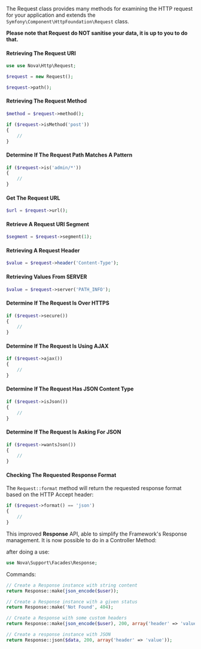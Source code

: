 The Request class provides many methods for examining the HTTP request for your application and extends the `Symfony\Component\HttpFoundation\Request` class.

**Please note that Request do NOT sanitise your data, it is up to you to do that.**

#### Retrieving The Request URI

```php
use use Nova\Http\Request;

$request = new Request();

$request->path();
```

#### Retrieving The Request Method

```php
$method = $request->method();

if ($request->isMethod('post'))
{
    //
}
```

#### Determine If The Request Path Matches A Pattern

```php
if ($request->is('admin/*'))
{
    //
}
```

#### Get The Request URL
```php
$url = $request->url();
```

#### Retrieve A Request URI Segment
```php
$segment = $request->segment(1);
```

#### Retrieving A Request Header
```php
$value = $request->header('Content-Type');
```

#### Retrieving Values From SERVER

```php
$value = $request->server('PATH_INFO');
```

#### Determine If The Request Is Over HTTPS
```php
if ($request->secure())
{
    //
}
```

#### Determine If The Request Is Using AJAX
```php
if ($request->ajax())
{
    //
}
```

#### Determine If The Request Has JSON Content Type
```php
if ($request->isJson())
{
    //
}
```

#### Determine If The Request Is Asking For JSON
```php
if ($request->wantsJson())
{
    //
}
```

#### Checking The Requested Response Format

The `Request::format` method will return the requested response format based on the HTTP Accept header:

```php
if ($request->format() == 'json')
{
    //
}
```

This improved **Response** API, able to simplify the Framework's Response management. It is now possible to do in a Controller Method:

after doing a use:

```php
use Nova\Support\Facades\Response;
```

Commands:

```php
// Create a Response instance with string content
return Response::make(json_encode($user));

// Create a Response instance with a given status
return Response::make('Not Found', 404);

// Create a Response with some custom headers
return Response::make(json_encode($user), 200, array('header' => 'value'));

// Create a response instance with JSON
return Response::json($data, 200, array('header' => 'value'));
```
